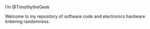 I’m @TimothytheGeek

Welcome to my repository of software code and electronics hardware tinkering randomness.
